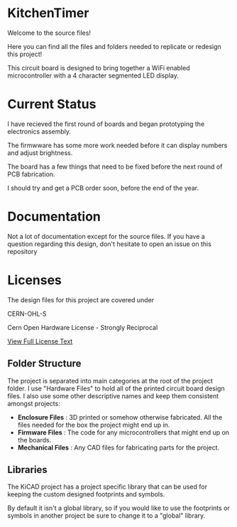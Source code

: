 # KitchenTimer

Welcome to the source files!

Here you can find all the files and folders needed to replicate or redesign this project!

This circuit board is designed to bring together a WiFi enabled microcontroller with a 4 character segmented LED display. 

# Current Status

I have recieved the first round of boards and began prototyping the electronics assembly.

The firmwware has some more work needed before it can display numbers and adjust brightness.

The board has a few things that need to be fixed before the next round of PCB fabrication.

I should try and get a PCB order soon, before the end of the year.

# Documentation

Not a lot of documentation except for the source files. If you have a question regarding this design, don't hesitate to open an issue on this repository

# Licenses

The design files for this project are covered under 

CERN-OHL-S

Cern Open Hardware License - Strongly Reciprocal

[View Full License Text](https://ohwr.org/cern_ohl_s_v2.pdf)

## Folder Structure

The project is separated into main categories at the root of the project folder. I use "Hardware Files" to hold all of the printed circuit board design files. I also use some other descriptive names and keep them consistent amongst projects:

- **Enclosure Files** : 3D printed or somehow otherwise fabricated. All the files needed for the box the project might end up in.
- **Firmware Files** : The code for any microcontrollers that might end up on the boards. 
- **Mechanical Files** : Any CAD files for fabricating parts for the project. 

## Libraries

The KiCAD project has a project specific library that can be used for keeping the custom designed footprints and symbols.

By default it isn't a global library, so if you would like to use the footprints or symbols in another project be sure to change it to a "global" library.
